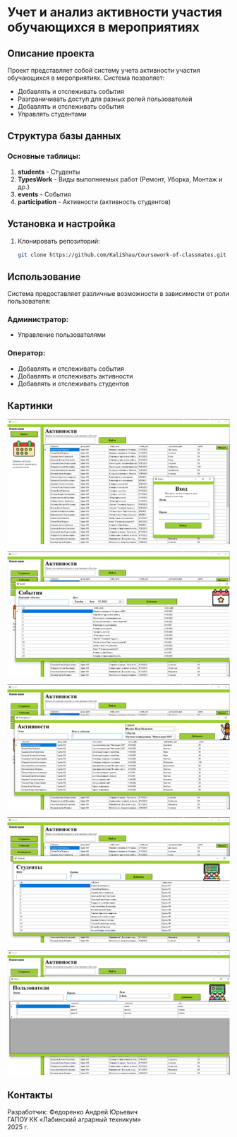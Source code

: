 # Учет и анализ активности участия обучающихся в мероприятиях

## Описание проекта

Проект представляет собой систему учета активности участия обучающихся в мероприятиях. Система позволяет:

- Добавлять и отслеживать события
- Разграничивать доступ для разных ролей пользователей
- Добавлять и отслеживать события
- Управлять студентами

## Структура базы данных

### Основные таблицы:

1. **students** - Студенты
2. **TypesWork** - Виды выполняемых работ (Ремонт, Уборка, Монтаж и др.)
3. **events** - События
4. **participation** - Активности (активность студентов)

## Установка и настройка

1. Клонировать репозиторий:
   ```bash
   git clone https://github.com/KaliShau/Coursework-of-classmates.git
   ```

## Использование

Система предоставляет различные возможности в зависимости от роли пользователя:

### Администратор:

- Управление пользователями

### Оператор:

- Добавлять и отслеживать события
- Добавлять и отслеживать активности
- Добавлять и отслеживать студентов

## Картинки

![Screenshot](./assets/home.png)

![Screenshot](./assets/events.png)

![Screenshot](./assets/participations.png)

![Screenshot](./assets/students.png)

![Screenshot](./assets/users.png)

## Контакты

Разработчик: Федоренко Андрей Юрьевич  
ГАПОУ КК «Лабинский аграрный техникум»  
2025 г.
